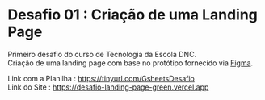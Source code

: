 # Desafio 01 : Criação de uma Landing Page
Primeiro desafio do curso de Tecnologia da Escola DNC.<br> 
Criação de uma landing page com base no protótipo fornecido via [Figma](https://tinyurl.com/desafio01LP).

Link com a Planilha : https://tinyurl.com/GsheetsDesafio<br>
Link do Site : https://desafio-landing-page-green.vercel.app
